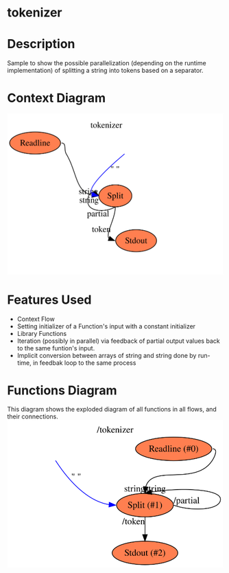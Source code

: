 tokenizer
==

Description
===
Sample to show the possible parallelization (depending on the runtime implementation) of splitting a string into
tokens based on a separator.



Context Diagram
===
![Context diagram](tokenizer.dot.svg)

Features Used
===
* Context Flow
* Setting initializer of a Function's input with a constant initializer
* Library Functions
* Iteration (possibly in parallel) via feedback of partial output values back to the same funtion's input.
* Implicit conversion between arrays of string and string done by run-time, in feedbak loop to the same process

Functions Diagram
===
This diagram shows the exploded diagram of all functions in all flows, and their connections.
![Full functions diagram](functions.dot.svg)